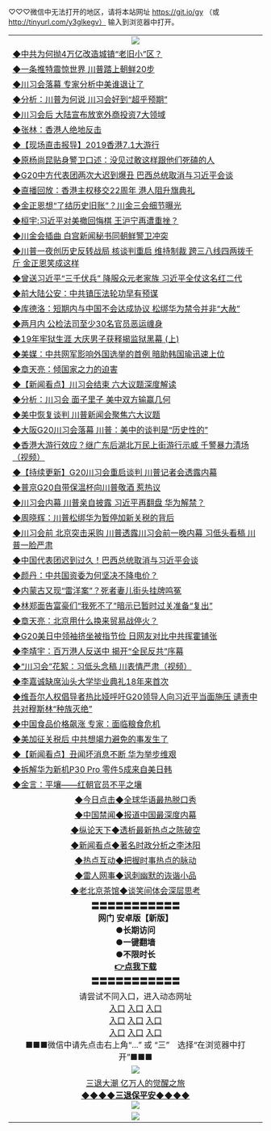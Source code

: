 
♡♡♡微信中无法打开的地区，请将本站网址 https://git.io/gy （或 http://tinyurl.com/y3glkegv） 输入到浏览器中打开。 

<table>
  <tr>
    <td align=center><img src="https://github.com/gyhhx/image-upload/blob/master/3.jpg" /></td>
  </tr>
  <tr>
<td align=left>
<a href="https://xvery.li/oo.aspx?name=c1047791&key=lvvdiyawanfwimxk&from=gy">◆中共为何抛4万亿改造城镇“老旧小”区？</a><br/></td>
  </tr>
  <tr>
<td align=left>
<a href="https://xvery.li/oo.aspx?name=c1047753&key=lvvdiyawanfwimxk&from=gy">◆一条推特震惊世界 川普踏上朝鲜20步</a><br/></td>
 </tr>
  <tr>
<td align=left>
<a href="https://xvery.li/oo.aspx?name=http://www.epochtimes.com/gb/19/6/30/n11355591.htm&key=lvvdiyawanfwimxk&from=gy">◆川习会落幕 专家分析中美谁退让了</a><br/></td>
 </tr>
   <tr>
<td align=left>
<a href="https://xvery.li/oo.aspx?name=c1047691&key=lvvdiyawanfwimxk&from=gy">◆分析：川普为何说 川习会好到“超乎预期”</a><br/></td>
   </tr> 
  <tr>
<td align=left>
<a href="https://xvery.li/oo.aspx?name=c1047751&key=lvvdiyawanfwimxk&from=gy">◆川习会后 大陆宣布放宽外商投资7大领域</a><br/></td>
  </tr> 
 <tr>
<td align=left>
<a href="https://xvery.li/oo.aspx?name=c1047768&key=lvvdiyawanfwimxk&from=gy">◆张林：香港人绝地反击</a><br/>
</td>
   </tr>
 <tr>
<td align=left>
<a href="https://xvery.li/oo.aspx?name=http://www.soundofhope.org/gb/2019/06/30/n2996374.html&key=lvvdiyawanfwimxk&from=gy">◆【现场直击报导】2019香港7.1大游行</a><br/></td>
  </tr>
  <tr>
<td align=left>
<a href="https://xvery.li/oo.aspx?name=c1047808&key=lvvdiyawanfwimxk&from=gy">◆原杨尚昆贴身警卫口述：没见过敢这样跟他们死磕的人</a><br/></td>
 </tr>
   <tr>
<td align=left>
<a href="https://xvery.li/oo.aspx?name=c1047747&key=lvvdiyawanfwimxk&from=gy">◆G20中方代表团两次大迟到爆丑 巴西总统取消与习近平会谈</a><br/>
</td>
   </tr>
 <tr>
<td align=left>
<a href="https://xvery.li/oo.aspx?name=https://www.ntdtv.com/gb/2019/07/01/a102612681.html&key=lvvdiyawanfwimxk&from=gy">◆直播回放：香港主权移交22周年 港人阻升旗典礼</a><br/></td>
  </tr>
  <tr>
<td align=left>
<a href="https://xvery.li/oo.aspx?name=https://www.ntdtv.com/gb/2019/06/30/a102612620.html&key=lvvdiyawanfwimxk&from=gy">◆金正恩想“了结历史旧账”？川金三会细节曝光</a><br/></td>
 </tr>
  <tr>
<td align=left>
<a href="https://xvery.li/oo.aspx?name=c1047740&key=lvvdiyawanfwimxk&from=gy">◆桓宇:习近平对美撤回悔棋 王沪宁再遭重挫？</a><br/></td>
 </tr>
   <tr>
<td align=left>
<a href="https://xvery.li/oo.aspx?name=c1047752&key=lvvdiyawanfwimxk&from=gy">◆川金会插曲 白宫新闻秘书同朝鲜警卫冲突</a><br/></td>
   </tr> 
  <tr>
<td align=left>
<a href="https://xvery.li/oo.aspx?name=c1047746&key=lvvdiyawanfwimxk&from=gy">◆川普一夜创历史反转战局 核谈判重启 维持制裁 跨三八线四两拨千斤 金正恩笑成这样</a><br/></td>
  </tr> 
 <tr>
<td align=left>
<a href="https://xvery.li/oo.aspx?name=c1047698&key=lvvdiyawanfwimxk&from=gy">◆曾送习近平“三千伏兵” 降服众元老家族 习近平全仗这名红二代</a><br/>
</td>
   </tr>
 <tr>
<td align=left>
<a href="https://xvery.li/oo.aspx?name=c1047787&key=lvvdiyawanfwimxk&from=gy">◆前大陆公安：中共镇压法轮功早有预谋</a><br/>
</td>
   </tr>
 <tr>
<td align=left>
<a href="https://xvery.li/oo.aspx?name=c1047795&key=lvvdiyawanfwimxk&from=gy">◆库德洛：短期内与中国不会达成协议 松绑华为禁令并非“大赦”</a><br/></td>
  </tr>
  <tr>
<td align=left>
<a href="https://xvery.li/oo.aspx?name=c1047750&key=lvvdiyawanfwimxk&from=gy">◆两月内 公检法司至少30名官员恶运缠身</a><br/></td>
 </tr>
   <tr>
<td align=left>
<a href="https://xvery.li/oo.aspx?name=c1047763&key=lvvdiyawanfwimxk&from=gy">◆19年牢狱生涯 大庆男子获释揭监狱黑幕 (上) </a><br/>
</td>
   </tr>
 <tr>
<td align=left>
<a href="https://xvery.li/oo.aspx?name=c1047803&key=lvvdiyawanfwimxk&from=gy">◆美媒：中共网军影响外国选举的首例 暗助韩国瑜迅速上位</a><br/>
</td>
</tr> 
<tr>
<td align=left>
<a href="https://xvery.li/oo.aspx?name=c1047754&key=lvvdiyawanfwimxk&from=gy">◆章天亮：倾国家之力的迫害</a><br/>
</td>       
</tr> 
  <tr>
<td align=left>
<a href="https://xvery.li/oo.aspx?name=c1047568&key=lvvdiyawanfwimxk&from=gy">◆【新闻看点】川习会结束 六大议题深度解读</a><br/></td>
  </tr>
  <tr>
<td align=left>
<a href="https://xvery.li/oo.aspx?name=http://www.epochtimes.com/gb/19/6/29/n11354370.htm&key=lvvdiyawanfwimxk&from=gy">◆分析：川习会 面子里子 美中双方输赢几何</a><br/></td>
 </tr>
   <tr>
<td align=left>
<a href="https://xvery.li/oo.aspx?name=c1047515&key=lvvdiyawanfwimxk&from=gy">◆美中恢复谈判 川普新闻会聚焦六大议题</a><br/></td>
   </tr> 
  <tr>
<td align=left>
<a href="https://xvery.li/oo.aspx?name=http://www.soundofhope.org/gb/2019/06/28/n2994664.html&key=lvvdiyawanfwimxk&from=gy">◆大阪G20川习会落幕 川普：美中的谈判是“历史性的”</a><br/></td>
  </tr> 
 <tr>
<td align=left>
<a href="https://xvery.li/oo.aspx?name=c1047437&key=lvvdiyawanfwimxk&from=gy">◆香港大游行效应？继广东后湖北万民上街游行示威 千警暴力清场（视频）</a><br/>
</td>
   </tr>
 <tr>
<td align=left>
<a href="https://xvery.li/oo.aspx?name=http://www.soundofhope.org/gb/2019/06/27/n2991067.html&key=lvvdiyawanfwimxk&from=gy">◆【持续更新】G20川习会重启谈判 川普记者会透露内幕</a><br/></td>
  </tr>
  <tr>
<td align=left>
<a href="https://xvery.li/oo.aspx?name=http://www.epochtimes.com/gb/19/6/29/n11353760.htm&key=lvvdiyawanfwimxk&from=gy">◆普京G20自带保温杯向川普敬酒 惹热议</a><br/></td>
 </tr>
   <tr>
<td align=left>
<a href="https://xvery.li/oo.aspx?name=c1047539&key=lvvdiyawanfwimxk&from=gy">◆川习会内幕 川普亲自披露 习近平再翻盘 华为解禁？</a><br/>
</td>
   </tr>
 <tr>
<td align=left>
<a href="https://xvery.li/oo.aspx?name=c1047548&key=lvvdiyawanfwimxk&from=gy">◆周晓辉：川普松绑华为暂停加新关税的背后</a><br/></td>
  </tr>
  <tr>
<td align=left>
<a href="https://xvery.li/oo.aspx?name=c1047542&key=lvvdiyawanfwimxk&from=gy">◆川习会前 北京突击采购 川普透露川习会前一晚内幕 习低头看稿 川普一脸严肃</a><br/></td>
 </tr>
  <tr>
<td align=left>
<a href="https://xvery.li/oo.aspx?name=c1047561&key=lvvdiyawanfwimxk&from=gy">◆中国代表团迟到过久！巴西总统取消与习近平会谈</a><br/></td>
 </tr>
   <tr>
<td align=left>
<a href="https://xvery.li/oo.aspx?name=c1047557&key=lvvdiyawanfwimxk&from=gy">◆颜丹：中共国资委为何坚决不降电价？</a><br/></td>
   </tr> 
  <tr>
<td align=left>
<a href="https://xvery.li/oo.aspx?name=c1047545&key=lvvdiyawanfwimxk&from=gy">◆内蒙古又现“雷洋案”？死者妻儿街头挂牌鸣冤</a><br/></td>
  </tr> 
 <tr>
<td align=left>
<a href="https://xvery.li/oo.aspx?name=c1047581&key=lvvdiyawanfwimxk&from=gy">◆林郑面告富豪们“我死不了”暗示已暂时过关准备“复出”</a><br/>
</td>
   </tr>
 <tr>
<td align=left>
<a href="https://xvery.li/oo.aspx?name=c1047599&key=lvvdiyawanfwimxk&from=gy">◆章天亮：北京用什么换来贸易战停火？</a><br/>
</td>
   </tr>
 <tr>
<td align=left>
<a href="https://xvery.li/oo.aspx?name=c1047592&key=lvvdiyawanfwimxk&from=gy">◆G20美日中领袖挤坐被指节俭 日网友对比中共挥霍铺张</a><br/></td>
  </tr>
  <tr>
<td align=left>
<a href="https://xvery.li/oo.aspx?name=c1047560&key=lvvdiyawanfwimxk&from=gy">◆李靖宇：百万港人反送中 揭开“全民反共”序幕</a><br/></td>
 </tr>
   <tr>
<td align=left>
<a href="https://xvery.li/oo.aspx?name=c1047507&key=lvvdiyawanfwimxk&from=gy">◆“川习会”花絮：习低头念稿 川表情严肃（视频）</a><br/>
</td>
   </tr>
 <tr>
<td align=left>
<a href="https://xvery.li/oo.aspx?name=c1047543&key=lvvdiyawanfwimxk&from=gy">◆李嘉诚缺席汕头大学毕业典礼18年来首次</a><br/>
</td>
</tr> 
<tr>
<td align=left>
<a href="https://xvery.li/oo.aspx?name=c1047537&key=lvvdiyawanfwimxk&from=gy">◆维吾尔人权倡导者热比娅呼吁G20领导人向习近平当面施压 谴责中共对穆斯林“种族灭绝”</a><br/>
</td>       
</tr> 
  <tr>
<td align=left>
<a href="https://xvery.li/oo.aspx?name=c1047129&key=lvvdiyawanfwimxk&from=gy">◆中国食品价格飙涨 专家：面临粮食危机</a><br/></td>
  </tr>
  <tr>
<td align=left>
<a href="https://xvery.li/oo.aspx?name=c1047055&key=lvvdiyawanfwimxk&from=gy">◆美加征关税后 中共想竭力避免的事发生了</a><br/></td>
 </tr>
  <tr>
<td align=left>
<a href="https://xvery.li/oo.aspx?name=c1047119&key=lvvdiyawanfwimxk&from=gy">◆【新闻看点】丑闻坏消息不断 华为举步维艰</a><br/></td>
 </tr>
   <tr>
<td align=left>
<a href="https://xvery.li/oo.aspx?name=c1047059&key=lvvdiyawanfwimxk&from=gy">◆拆解华为新机P30 Pro 零件5成来自美日韩</a><br/></td>
   </tr> 
  <tr>
<td align=left>
<a href="https://xvery.li/oo.aspx?name=c1047071&key=lvvdiyawanfwimxk&from=gy">◆金言：平壤——红朝官员不平之壤</a><br/></td>
  </tr> 
   <tr>
   <td align=center> 
<a href="https://xvery.li/oo.aspx?name=c816850&key=lvvdiyawanfwimxk&from=gy&tag=9877">◆今日点击◆全球华语最热脱口秀</a><br/>
    </td>
  </tr>
  <tr>
  <td align=center>
<a href="https://xvery.li/oo.aspx?name=c816860&key=lvvdiyawanfwimxk&from=gy&tag=99733110">◆中国禁闻◆报道中国最深度内幕</a><br/>
   </tr>
  <tr>
     <td align=center>
<a href="https://xvery.li/oo.aspx?name=c816855&key=lvvdiyawanfwimxk&from=gy&tag=997110">◆纵论天下◆透析最新热点之陈破空</a><br/>
   </tr>
   <tr>
      <td align=center>
<a href="https://xvery.li/oo.aspx?name=c838308&key=lvvdiyawanfwimxk&from=gy&tag=9973110">◆新闻看点◆著名时政分析之李沐阳</a><br/>
   </tr>
   <tr>
     <td align=center>
<a href="https://xvery.li/oo.aspx?name=c816852&key=lvvdiyawanfwimxk&from=gy&tag=9733110">◆热点互动◆把握时事热点的脉动</a><br/>
   </tr>
   <tr>
      <td align=center>
<a href="https://xvery.li/oo.aspx?name=c816694&key=lvvdiyawanfwimxk&from=gy&tag=93310">◆雷人网事◆讽刺幽默的诙谐小品</a><br/>
   </tr>
   <tr>
    <td align=center>
<a href="https://xvery.li/oo.aspx?name=c816650&key=lvvdiyawanfwimxk&from=gy&tag=9973110">◆老北京茶馆◆谈笑间体会深层思考</a><br/>
   </tr>
  <tr>
    <td align=center>
 <b>〓〓〓〓〓〓〓〓〓〓〓<br/>网门 安卓版【新版】<br/> ●长期访问<br/> ●一键翻墙<br/>  ●不限时长<br/> 
 <a href="https://share.weiyun.com/5FMRSuD">👉<b>点我下载</a><br/>〓〓〓〓〓〓〓〓〓〓〓<br/>
    </td>
    </tr>
   <tr>
    <td align=center>请尝试不同入口，进入动态网址<br/>
      <a href="https://s3.us-east-2.amazonaws.com/ogateo/show.htm">入口</a>
      <a href="https://s3.ca-central-1.amazonaws.com/ogatec/show.htm">入口</a>
      <a href="https://s3.ap-southeast-2.amazonaws.com/ogatey/show.htm">入口</a><br/>
      <a href="https://s3.ap-northeast-2.amazonaws.com/ogates/show.htm">入口</a>
      <a href="https://s3.eu-central-1.amazonaws.com/ogatef/show.htm">入口</a>
      <a href="https://s3.ap-south-1.amazonaws.com/ogatem/show.htm">入口</a><br/>
      <a href="https://s3-us-west-1.amazonaws.com/ogaten/show.htm">入口</a>
      <a href="https://s3.eu-west-2.amazonaws.com/ogatel/show.htm">入口</a>
      <a href="https://s3.ap-northeast-1.amazonaws.com/ogatet/show.htm">入口</a><br/>
      ■■■微信中请先点击右上角“...” 或 “三”　选择“在浏览器中打开”■■■<b><br/>
    </td>
  </tr>
  <tr>
    <td align=center><img src="https://github.com/gyhhx/image-upload/blob/master/3.jpg" /> </td>
</tr>
  <tr>  
  <td align=center>
  <a href="http://ctbtfdoocixoa.global.ssl.fastly.net/oo.aspx?name=c894205&key=ofejcfaxcltk&from=gy&tag=9973110">三退大潮 亿万人的觉醒之旅</a><br/>
      <a href="http://ctbtfdoocixoa.global.ssl.fastly.net/oo.aspx?name=ogQuit.aspx&key=ofejcfaxcltk&from=gy"><b>◆◆◆◆三退保平安◆◆◆◆<br/></a>
      <img src="https://github.com/gyhhx/image-upload/blob/master/3t.jpg" /><br/>
      </td>
  </tr>
   <tr>
    <td align=center><img src="https://raw.githubusercontent.com/oGate2/Up/master/oGate_640.jpg"/></td>
  </tr>
</table>

